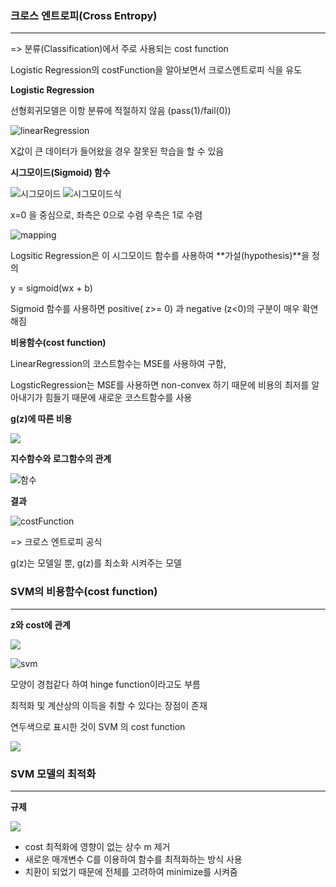 ### 크로스 엔트로피(Cross Entropy)

---

=> 분류(Classification)에서 주로 사용되는 cost function

Logistic Regression의 costFunction을 알아보면서 크로스엔트로피 식을 유도



**Logistic Regression**

선형회귀모델은 이항 분류에 적절하지 않음 (pass(1)/fail(0))

![linearRegression](image/linearRegression.png)

X값이 큰 데이터가 들어왔을 경우 잘못된 학습을 할 수 있음



**시그모이드(Sigmoid) 함수**

![시그모이드](image/sigmoid.png) ![시그모이드식](image/sigmoid_1.png)

x=0 을 중심으로, 좌측은 0으로 수렴 우측은 1로 수렴

![mapping](image/mapping.png)



Logsitic Regression은 이 시그모이드 함수를 사용하여 **가설(hypothesis)**을 정의

y = sigmoid(wx + b)

Sigmoid 함수를 사용하면 positive( z>= 0) 과 negative (z<0)의 구분이 매우 확연해짐



**비용함수(cost function)**

LinearRegression의 코스트함수는 MSE를 사용하여 구함,

LogsticRegression는 MSE를 사용하면 non-convex 하기 때문에 비용의 최저를 알아내기가 힘들기 때문에 새로운 코스트함수를 사용



**g(z)에 따른 비용**

![](image/regressioncostfunction.png)





**지수함수와 로그함수의 관계**

![함수](image/log.png)



**결과**

![costFunction](image/costfunction.png)

=> 크로스 엔트로피 공식

g(z)는 모델일 뿐, g(z)를 최소화 시켜주는 모델



### SVM의 비용함수(cost function)

---

**z와 cost에 관계**

![](image/svmbeforecostfunction.png)





![svm](image/svmcostfunction.png)

모양이 경첩같다 하여 hinge function이라고도 부름

최적화 및 계산상의 이득을 취할 수 있다는 장점이 존재



연두색으로 표시한 것이 SVM 의 cost function

![](image/svmcostfunction_1.png)



### SVM 모델의 최적화

---

**규제**

![](image/regularization.png)



* cost 최적화에 영향이 없는 상수 m 제거
* 새로운 매개변수 C를 이용하여 함수를 최적화하는 방식 사용
* 치환이 되었기 때문에 전체를 고려하여 minimize를 시켜줌



